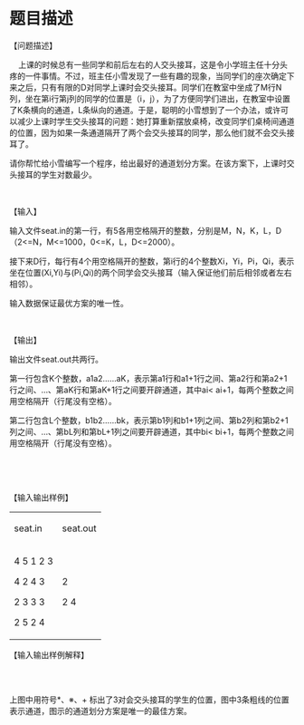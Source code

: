 # 题目描述


<p>
【问题描述】
</p>
<p>
    上课的时候总有一些同学和前后左右的人交头接耳，这是令小学班主任十分头疼的一件事情。不过，班主任小雪发现了一些有趣的现象，当同学们的座次确定下来之后，只有有限的D对同学上课时会交头接耳。同学们在教室中坐成了M行N列，坐在第i行第j列的同学的位置是（i，j），为了方便同学们进出，在教室中设置了K条横向的通道，L条纵向的通道。于是，聪明的小雪想到了一个办法，或许可以减少上课时学生交头接耳的问题：她打算重新摆放桌椅，改变同学们桌椅间通道的位置，因为如果一条通道隔开了两个会交头接耳的同学，那么他们就不会交头接耳了。
</p>
<p>
请你帮忙给小雪编写一个程序，给出最好的通道划分方案。在该方案下，上课时交头接耳的学生对数最少。
</p>
<p>
<br/>
</p>
<p>
【输入】
</p>
<p>
输入文件seat.in的第一行，有5各用空格隔开的整数，分别是M，N，K，L，D（2&lt;=N，M&lt;=1000，0&lt;=K<m< span="">，L<n< span="">，D&lt;=2000）。</n<></m<>
</p>
<p>
接下来D行，每行有4个用空格隔开的整数，第i行的4个整数Xi，Yi，Pi，Qi，表示坐在位置(Xi,Yi)与(Pi,Qi)的两个同学会交头接耳（输入保证他们前后相邻或者左右相邻）。
</p>
<p>
输入数据保证最优方案的唯一性。
</p>
<p>
<br/>
</p>
<p>
【输出】
</p>
<p>
输出文件seat.out共两行。
</p>
<p>
第一行包含K个整数，a1a2……aK，表示第a1行和a1+1行之间、第a2行和第a2+1行之间、…、第aK行和第aK+1行之间要开辟通道，其中ai&lt; ai+1，每两个整数之间用空格隔开（行尾没有空格）。
</p>
<p>
第二行包含L个整数，b1b2……bk，表示第b1列和b1+1列之间、第b2列和第b2+1列之间、…、第bL列和第bL+1列之间要开辟通道，其中bi&lt; bi+1，每两个整数之间用空格隔开（行尾没有空格）。
</p>
<p>
<br/>
</p>
<p>
<br/>
</p>
<p>
【输入输出样例】
</p>
<table>
<tbody>
<tr>
<td>
<p>
seat.in
</p>
</td>
<td>
<p>
seat.out
</p>
</td>
</tr>
<tr>
<td>
<p>
4 5 1 2 3
</p>
<p>
4 2 4 3
</p>
<p>
2 3 3 3
</p>
<p>
2 5 2 4
</p>
</td>
<td>
<p>
2
</p>
<p>
2 4
</p>
</td>
</tr>
</tbody>
</table>
<p>
【输入输出样例解释】
</p>
<p>
<img src="/upload/image/20120815/20120815083808_16792.gif" alt=""/> 
</p>
<p>
<br/>
</p>
<p>
上图中用符号*、※、+ 标出了3对会交头接耳的学生的位置，图中3条粗线的位置表示通道，图示的通道划分方案是唯一的最佳方案。
</p>
<p>
<br/>
</p>
